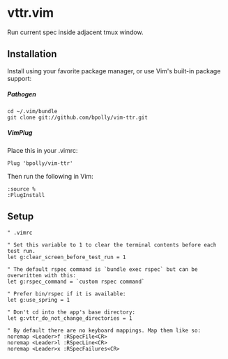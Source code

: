 # vttr.vim

Run current spec inside adjacent tmux window.

## Installation

Install using your favorite package manager, or use Vim's built-in package
support:

##### Pathogen

```
cd ~/.vim/bundle
git clone git://github.com/bpolly/vim-ttr.git
```

##### VimPlug

Place this in your .vimrc:

```viml
Plug 'bpolly/vim-ttr'
```

Then run the following in Vim:

```
:source %
:PlugInstall
```

## Setup

```
" .vimrc

" Set this variable to 1 to clear the terminal contents before each test run.
let g:clear_screen_before_test_run = 1

" The default rspec command is `bundle exec rspec` but can be overwritten with this:
let g:rspec_command = `custom rspec command`

" Prefer bin/rspec if it is available:
let g:use_spring = 1

" Don't cd into the app's base directory:
let g:vttr_do_not_change_directories = 1

" By default there are no keyboard mappings. Map them like so:
noremap <Leader>f :RSpecFile<CR>
noremap <Leader>l :RSpecLine<CR>
noremap <Leader>x :RSpecFailures<CR>
```
